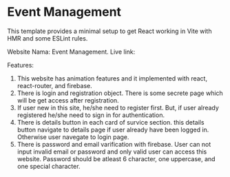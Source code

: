# Event Management

This template provides a minimal setup to get React working in Vite with HMR and some ESLint rules.

Website Nama: Event Management.
Live link: 

Features: 
1. This website has animation features and it implemented with react, react-router, and firebase.
2. There is login and registration object. There is some secrete page which will be get access after registration.
3. If user new in this site, he/she need to register first. But, if user already registered he/she need to sign in for authentication.
4. There is details button in each card of survice section. this details button navigate to details page if user already have been logged in. Otherwise user navegate to login page.
5. There is password and email varification with firebase. User can not input invalid email or password and only valid user can access this website. Password should be atleast 6 character, one uppercase, and one special character.
